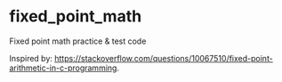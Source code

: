 # fixed_point_math
Fixed point math practice &amp; test code

Inspired by: https://stackoverflow.com/questions/10067510/fixed-point-arithmetic-in-c-programming.

